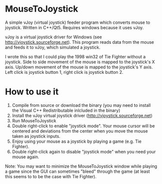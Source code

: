 MouseToJoystick
===============

A simple vJoy (virtual joystick) feeder program which converts mouse to joystick. Written in C++/Qt5. Requires windows because it uses vJoy.

vJoy is a virtual joystick driver for Windows (see http://vjoystick.sourceforge.net). This program reads data from the mouse and feeds it to vJoy, which simulated a joystick.

I wrote this so that I could play the 1998 win32 of Tie Fighter without a joystick. Side to side movement of the mouse is mapped to the joystick's X axis. Up/down movement of the mouse is mapped to the joystick's Y axis. Left click is joystick button 1, right click is joystick button 2.

How to use it
===============
1. Compile from source or download the binary (you may need to install the Visual C++ Redistributable inlcluded in the binary)
2. Install the vJoy virtual joystick driver (http://vjoystick.sourceforge.net)
3. Run MouseToJoystick
4. Double right-click to enable "joystick mode". Your mouse cursor will be centered and deviations from the center when you move the mouse taken as joystick inputs.
5. Enjoy using your mouse as a joystick by playing a game (e.g. Tie Fighter).
6. Double right-click again to disable "joystick mode" when you need your mouse again.

Note: You may want to minimize the MouseToJoystick window while playing a game since the GUI can sometimes "bleed" through the game (at least this seems to to be the case with Tie Fighter).

